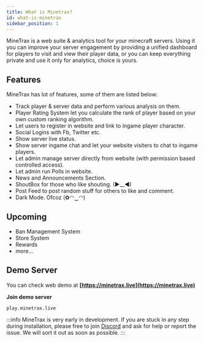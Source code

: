 ```yaml
---
title: What is Minetrax?
id: what-is-minetrax
sidebar_position: 1
---
```


MineTrax is a web suite & analytics tool for your minecraft servers. Using it you can improve your server engagement by providing a unified dashboard for players to visit and view their player data, or you can keep everything private and use it only for analytics, choice is yours.

## Features
MineTrax has lot of features, some of them are listed below:
 - Track player & server data and perform various analysis on them.
 - Player Rating System let you calculate the rank of player based on your own custom ranking algorithm.
 - Let users to register in website and link to ingame player character.
 - Social Logins with Fb, Twitter etc.
 - Show server live status.
 - Show server ingame chat and let your website visiters to chat to ingame players.
 - Let admin manage server directly from website (with permission based controlled access).
 - Let admin run Polls in website.
 - News and Announcements Section.
 - ShoutBox for those who like shouting. (►__◄)
 - Post Feed to post random stuff for others to like and comment.
 - Dark Mode. Ofcoz (✿◠‿◠)

## Upcoming
 - Ban Management System
 - Store System
 - Rewards
 - more...

## Demo Server
You can check web demo at **[https://minetrax.live](https://minetrax.live)**

**Join demo server**
```
play.minetrax.live
```

:::info
MineTrax is very early in development. If you are stuck in any step during installation, please free to join [Discord](https://discord.gg/Hzfj27k) and ask for help or report the issue. We will sort it out as soon as possible.
:::